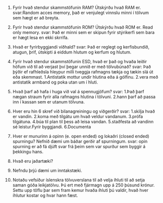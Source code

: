 1. Fyrir hvað stendur skammstöfunin RAM? Útskýrðu hvað RAM er.
svar:Random acces memory, það er venjulegt vinnslu minni í tölvum sem hægt er að breyta.

2. Fyrir hvað stendur skammstöfunin ROM? Útskýrðu hvað ROM er.
Read only memory. 
svar: Það er minni sem er skipun fyrir stýrikerfi sem bara er hægt lesa en ekki skrrifa.

3. Hvað er fyrirbyggjandi viðhald?
svar: Það er reglegt og kerfisbundið, atugun, þrif, útskipti á eiddum hlutum og kerfum og hlutum.

4. Fyrir hvað stendur skammstöfunin ESD, hvað er það og hvaða leiðir höfum við til að
verjast því þegar unnið er með tölvubúnað?
svar: Það þýðir ef rafhleðsla hleypur milli tveggja rafmagns tækja og tækin slá út eða skemmast. 1.Antistatik mottur undir hlutina eða á gólfinu.
2.vera með antistatik armband og  poka utan um í hluti.

5. Hvað þarf að hafa í huga við val á spennugjöfum?
svar: 1.Það þarf nægan straum fyrir alla rafmagns hlutina í tölvuni.
2.hann þarf að passa inn í kassan sem er utanum tölvuna. 

6. Hver eru hin 6 skref við bilanagreiningu og viðgerðir?
svar: 1.skilja hvað er vandin.
	  2.koma með tilgátu um hvað veldur vandanum.
	  3.prófa tilgátuna.
	  4.búa til plan til þess að leisa vandan.
	  5.staðfesta að vandinn sé leistur.Fyrir byggjandi.
	  6.Documenta


7. Hver er munurinn á opinn (e. open ended) og lokaðri (closed ended) spurningu?
Nefnið dæmi um báðar gerðir af spurningum.
svar: opin spurning er að fá djúft svar frá þeim sem var spurður sem byggir á þekkingu hans.

8. Hvað eru jaðartæki?

9. Nefndu þrjú dæmi um inntakstæki.

10. Notaðu vefsíður íslenskra tölvuverslana til að velja íhluti til að setja saman góða
leikjatölvu. Þú ert með fjármagn upp á 250 þúsund krónur. Settu upp töflu þar sem
fram kemur hvaða íhluti þú valdir, hvað hver íhlutur kostar og hvar hann fæst.
